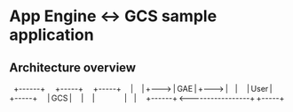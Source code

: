 # App Engine <-> GCS sample application

## Architecture overview

     +------+       +-----+       +-----+  
     |      | +---> | GAE | +---> |     |  
     | User |       +-----+       | GCS |  
     |      |                     |     |  
     +------+ <-----------------+ +-----+  
